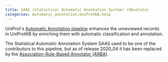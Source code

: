 ```yaml
---
title: SAAS (Statistical Automatic Annotation System) (Obsolete)
categories: Automatic_annotation,UniProtKB,help
---
```


UniProt's [Automatic Annotation pipeline](https://www.uniprot.org/help/automatic%5Fannotation) enhances the unreviewed records in UniProtKB by enriching them with automatic classification and annotation.

The Statistical Automatic Annotation System SAAS used to be one of the contributors to this pipeline, but as of release 2020\_04 it has been replaced by the [Association-Rule-Based Annotator (ARBA)](https://www.uniprot.org/help/arba).
